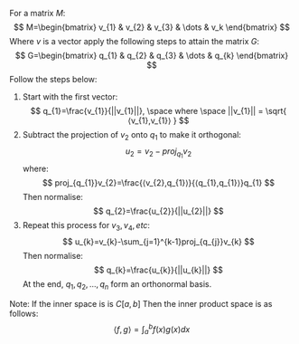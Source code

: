 For a matrix $M$:
$$
M=\begin{bmatrix}
v_{1}  & v_{2} & v_{3} & \dots & v_k
\end{bmatrix}
$$
Where $v$ is a vector apply the following steps to attain the matrix $G$:
$$
G=\begin{bmatrix}
q_{1} & q_{2} & q_{3} & \dots & q_{k}
\end{bmatrix}
$$
Follow the steps below:

1. Start with the first vector:
$$
q_{1}=\frac{v_{1}}{||v_{1}||}, \space where \space ||v_{1}|| = \sqrt{ ⟨v_{1}​,v_{1}​⟩ }
$$
2. Subtract the projection of $v_2$ onto $q_1$ to make it orthogonal:
$$
u_{2}=v_{2}-proj_{q_{1}}v_{2}
$$
where:
$$
proj_{q_{1}}v_{2}=\frac{⟨v_{2}​,q_{1}​⟩}{⟨q_{1}​,q_{1}​⟩}q_{1}
$$
Then normalise:
$$
q_{2}=\frac{u_{2}}{||u_{2}||}
$$
3. Repeat this process for $v_{3}, v_{4}, etc$:
$$
u_{k}=v_{k}-\sum_{j=1}^{k-1}proj_{q_{j}}v_{k}
$$
Then normalise:
$$
q_{k}=\frac{u_{k}}{||u_{k}||}
$$
At the end, $q_{1},q_{2},\dots,q_{n}$ form an orthonormal basis.

Note: If the inner space is is $C[a,b]$ Then the inner product space is as follows:
$$
⟨f,g​⟩ = \int^b_{a}f(x)g(x) dx
$$
